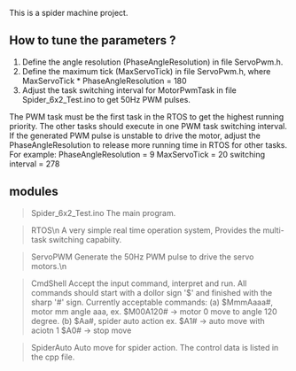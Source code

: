 This is a spider machine project.

## How to tune the parameters ? 
1. Define the angle resolution (PhaseAngleResolution) in file ServoPwm.h.
2. Define the maximum tick (MaxServoTick) in file ServoPwm.h, where
		MaxServoTick * PhaseAngleResolution = 180
3. Adjust the task switching interval for MotorPwmTask in file Spider_6x2_Test.ino
   to get 50Hz PWM pulses. 
   
The PWM task must be the first task in the RTOS to get the highest running priority.
The other tasks should execute in one PWM task switching interval. If the generated 
PWM pulse is unstable to drive the motor, adjust the PhaseAngleResolution to release 
more running time in RTOS for other tasks. For example:
	PhaseAngleResolution = 9
	MaxServoTick = 20
	switching interval = 278

## modules
>Spider_6x2_Test.ino
    The main program.
	
>RTOS\n
    A very simple real time operation system, Provides the multi-task switching capabiity.
	
>ServoPWM
    Generate the 50Hz PWM pulse to drive the servo motors.\n
	
>CmdShell
    Accept the input command, interpret and run. All commands should start with a dollor sign '$'
    and finished with the sharp '#' sign. Currently acceptable commands:
    (a) $MmmAaaa#, motor mm angle aaa, 
        ex. $M00A120# -> motor 0 move to angle 120 degree.
    (b) $Aa#, spider auto action
        ex. $A1# -> auto move with aciotn 1
	        $A0# -> stop move		   
			
>SpiderAuto
    Auto move for spider action. The control data is listed in the cpp file.